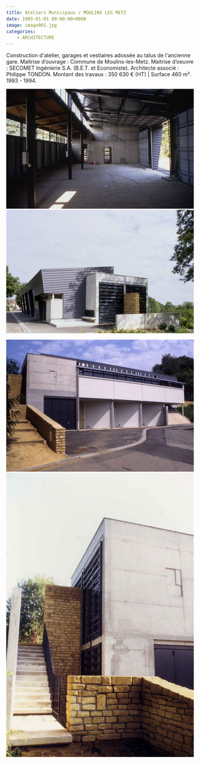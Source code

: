 ```yaml
---
title: Ateliers Municipaux / MOULINS LES METZ
date: 1993-01-01 00:00:00+0000
image: image002.jpg
categories:
    - ARCHITECTURE
---
```


Construction d'atelier, garages et vestiaires adossée au talus de l'ancienne
            gare.
            Maitrise d’ouvrage : Commune de Moulins-les-Metz.
            Maitrise d’oeuvre : SECOMET Ingénierie S.A. (B.E.T. et Economiste).
            Architecte associé : Philippe TONDON.
            Montant des travaux : 350 630 € (HT) | Surface 460 m².
            1993 - 1994.

![Image 1](image002.jpg) ![Image 2](image003.jpg)

![Image 3](image001.jpg) ![Image 4](image002_0.jpg)

